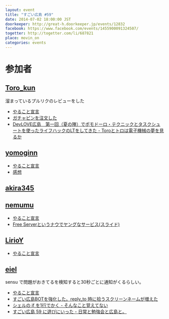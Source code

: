 ```yaml
---
layout: event
title: "すごい広島 #59"
date: 2014-07-02 18:00:00 JST
doorkeeper: http://great-h.doorkeeper.jp/events/12832
facebook: https://www.facebook.com/events/1455900091324507/
togetter: http://togetter.com/li/687821
place: movin_on
categories: events
---
```


# 参加者


## [Toro_kun](https://twitter.com/Toro_kun)

溜まっているプルリクのレビューをした

* [やること宣言](https://github.com/great-h/great-h.github.io/issues/1064)
* [ガチャピンを注文した](https://github.com/great-h/great-h.github.io/issues/1064)
* [DevLOVE広島　第一回（夏の陣）でポモドーロ・テクニックとタスクシュートを使ったライフハックのLTをしてきた - Toroとトロは電子機械の夢を見るか](http://106n.net/toro/blog/devhilove1/)


## [yomoginn](https://github.com/yomoginn)

* [やること宣言](https://github.com/great-h/great-h.github.io/issues/1056)
* [感想](https://twitter.com/moriyomogi/status/484307077276262400)

## [akira345](https://github.com/akira345)


## [nemumu](https://github.com/nemumu)

* [やること宣言](https://github.com/great-h/great-h.github.io/issues/1062)
* [Free Serverというナウでヤングなサービス(スライド)](http://www.slideshare.net/nemumu/free-server)

## [LirioY](http://twitter.com/LirioY)

* [やること宣言](https://github.com/great-h/great-h.github.io/issues/1059)


## [eiel](http://eiel.info/)

sensu で問題がおきてるを検知すると30秒ごとに通知がくるらしい。

* [やること宣言](https://github.com/great-h/great-h.github.io/issues/1054)
* [すごい広島BOTを強化した。reply_to 時に拾うスクリーンネームが増えた](https://github.com/great-h/great-bot/commit/a52ed63c4704c119dd9189ed294b17ad446ea8d3)
* [シェルの if を1行でかく - そんなこと覚えてない](http://blog.eiel.info/blog/2014/07/03/oneline-if-on-shell-script/)
* [すごい広島 59 に遊びにいった - 日常と勉強会と広島と。](http://eielh-life.tumblr.com/post/90620173848/59)
